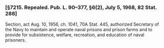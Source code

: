 ### [§7215. Repealed. Pub. L. 90–377, §6(2), July 5, 1968, 82 Stat. 288] ###

Section, act Aug. 10, 1956, ch. 1041, 70A Stat. 445, authorized Secretary of the Navy to maintain and operate naval prisons and prison farms and to provide for subsistence, welfare, recreation, and education of naval prisoners.